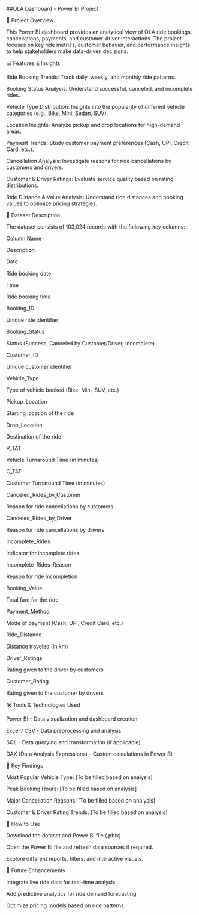 ##OLA Dashboard - Power BI Project

📌 Project Overview

This Power BI dashboard provides an analytical view of OLA ride bookings, cancellations, payments, and customer-driver interactions. The project focuses on key ride metrics, customer behavior, and performance insights to help stakeholders make data-driven decisions.

📊 Features & Insights

Ride Booking Trends: Track daily, weekly, and monthly ride patterns.

Booking Status Analysis: Understand successful, canceled, and incomplete rides.

Vehicle Type Distribution: Insights into the popularity of different vehicle categories (e.g., Bike, Mini, Sedan, SUV).

Location Insights: Analyze pickup and drop locations for high-demand areas.

Payment Trends: Study customer payment preferences (Cash, UPI, Credit Card, etc.).

Cancellation Analysis: Investigate reasons for ride cancellations by customers and drivers.

Customer & Driver Ratings: Evaluate service quality based on rating distributions.

Ride Distance & Value Analysis: Understand ride distances and booking values to optimize pricing strategies.

📂 Dataset Description

The dataset consists of 103,024 records with the following key columns:

Column Name

Description

Date

Ride booking date

Time

Ride booking time

Booking_ID

Unique ride identifier

Booking_Status

Status (Success, Canceled by Customer/Driver, Incomplete)

Customer_ID

Unique customer identifier

Vehicle_Type

Type of vehicle booked (Bike, Mini, SUV, etc.)

Pickup_Location

Starting location of the ride

Drop_Location

Destination of the ride

V_TAT

Vehicle Turnaround Time (in minutes)

C_TAT

Customer Turnaround Time (in minutes)

Canceled_Rides_by_Customer

Reason for ride cancellations by customers

Canceled_Rides_by_Driver

Reason for ride cancellations by drivers

Incomplete_Rides

Indicator for incomplete rides

Incomplete_Rides_Reason

Reason for ride incompletion

Booking_Value

Total fare for the ride

Payment_Method

Mode of payment (Cash, UPI, Credit Card, etc.)

Ride_Distance

Distance traveled (in km)

Driver_Ratings

Rating given to the driver by customers

Customer_Rating

Rating given to the customer by drivers

🛠️ Tools & Technologies Used

Power BI - Data visualization and dashboard creation

Excel / CSV - Data preprocessing and analysis

SQL - Data querying and transformation (if applicable)

DAX (Data Analysis Expressions) - Custom calculations in Power BI

📌 Key Findings

Most Popular Vehicle Type: [To be filled based on analysis]

Peak Booking Hours: [To be filled based on analysis]

Major Cancellation Reasons: [To be filled based on analysis]

Customer & Driver Rating Trends: [To be filled based on analysis]

🚀 How to Use

Download the dataset and Power BI file (.pbix).

Open the Power BI file and refresh data sources if required.

Explore different reports, filters, and interactive visuals.

📢 Future Enhancements

Integrate live ride data for real-time analysis.

Add predictive analytics for ride demand forecasting.

Optimize pricing models based on ride patterns.

